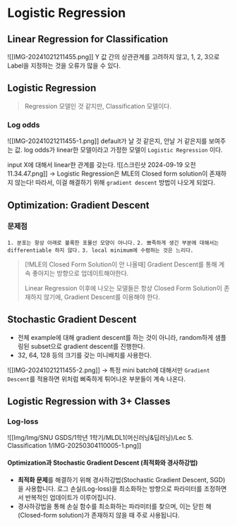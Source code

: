 # Logistic Regression
## Linear Regression for Classification
![[IMG-20241021211455.png]]
Y 값 간의 상관관계를 고려하지 않고, 1, 2, 3으로 Label을 지정하는 것을 오류가 많을 수 있다. 

## Logistic Regression
> Regression 모델인 것 같지만, Classification 모델이다. 
### Log odds
![[IMG-20241021211455-1.png]]
default가 날 것 같은지, 안날 거 같은지를 보여주는 값. 
log odds가 linear한 모델이라고 가정한 모델이 `Logistic Regression` 이다. 

input X에 대해서 linear한 관계를 갖는다. 
![[스크린샷 2024-09-19 오전 11.34.47.png]]
→ Logistic Regression은 MLE의 Closed form solution이 존재하지 않는다! 따라서, 이걸 해결하기 위해 `gradient descent` 방법이 나오게 되었다. 

## Optimization: Gradient Descent
### 문제점
`1. 분포는 항상 아래로 볼록한 포물선 모양이 아니다.` 
`2. 뾰족하게 생긴 부분에 대해서는 differentiable 하지 않다.` 
`3. local minimum에 수렴하는 것은 느리다.` 

> [!MLE의 Closed Form Solution이 안 나올때]
> Gradient Descent를 통해 
> 계속 좋아지는 방향으로 업데이트해야한다.
> 
> Linear Regression 이후에 나오는 모델들은 항상 Closed Form Solution이 존재하지 않기에, Gradient Descent를 이용해야 한다. 

## Stochastic Gradient Descent
- 전체 example에 대해 gradient descent를 하는 것이 아니라, random하게 샘플링된 subset으로 gradient descent를 진행한다. 
- 32, 64, 128 등의 크기를 갖는 미니배치를 사용한다. 

![[IMG-20241021211455-2.png]]
→ 특정 mini batch에 대해서만 `Gradient Descent`를 적용하면 위처럼 삐죽하게 튀어나온 부분들이 계속 나온다. 

## Logistic Regression with 3+ Classes
### Log-loss
![[Img/Img/SNU GSDS/1학년 1학기/MLDL1(머신러닝&딥러닝)/Lec 5. Classification 1/IMG-20250304110005-1.png]]
#### **Optimization과 Stochastic Gradient Descent (최적화와 경사하강법)**

- **최적화 문제**를 해결하기 위해 경사하강법(Stochastic Gradient Descent, SGD)을 사용합니다. 로그 손실(Log-loss)을 최소화하는 방향으로 파라미터를 조정하면서 반복적인 업데이트가 이루어집니다.
- 경사하강법을 통해 손실 함수를 최소화하는 파라미터를 찾으며, 이는 닫힌 해(Closed-form solution)가 존재하지 않을 때 주로 사용됩니다.